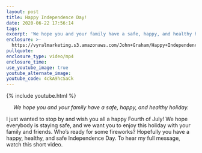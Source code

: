 ```yaml
---
layout: post
title: Happy Independence Day!
date: 2020-06-22 17:56:14
tags:
excerpt: 'We hope you and your family have a safe, happy, and healthy holiday.'
enclosure: >-
  https://vyralmarketing.s3.amazonaws.com/John+Graham/Happy+Independence+Day!.mp4
pullquote:
enclosure_type: video/mp4
enclosure_time:
use_youtube_image: true
youtube_alternate_image:
youtube_code: 4ckA9hcSaCk
---
```


{% include youtube.html %}

 <p style="text-align: center;"><em>We hope you and your family have a safe, happy, and healthy holiday.</em></p>

I just wanted to stop by and wish you all a happy Fourth of July\! We hope everybody is staying safe, and we want you to enjoy this holiday with your family and friends. Who’s ready for some fireworks? Hopefully you have a happy, healthy, and safe Independence Day. To hear my full message, watch this short video.